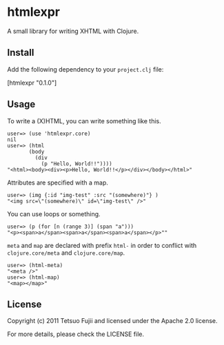 htmlexpr
=====

A small library for writing XHTML with Clojure.

Install
-----

Add the following dependency to your `project.clj` file:

  [htmlexpr "0.1.0"]

Usage
-----

To write a (X)HTML, you can write something like this.

    user=> (use 'htmlexpr.core)
    nil
    user=> (html
           (body
             (div
               (p "Hello, World!!"))))
    "<html><body><div><p>Hello, World!!</p></div></body></html>"

Attributes are specified with a map.

    user=> (img {:id "img-test" :src "(somewhere)"} )
    "<img src=\"(somewhere)\" id=\"img-test\" />"

You can use loops or something.

    user=> (p (for [n (range 3)] (span "a")))
    "<p><span>a</span><span>a</span><span>a</span></p>""

`meta` and `map` are declared with prefix `html-` in order to conflict with
`clojure.core/meta` and `clojure.core/map`.

    user=> (html-meta)
    "<meta />"
    user=> (html-map)
    "<map></map>"

License
-----

Copyright (c) 2011 Tetsuo Fujii and licensed under the Apache 2.0 license.

For more details, please check the LICENSE file.
